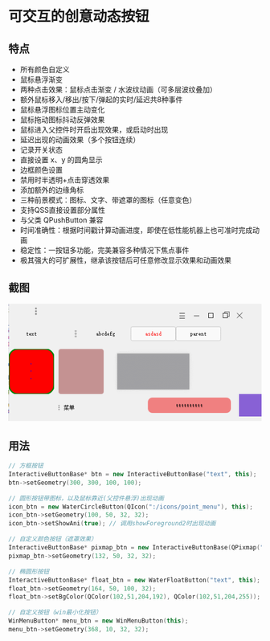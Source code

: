 可交互的创意动态按钮
===

## 特点

- 所有颜色自定义
- 鼠标悬浮渐变
- 两种点击效果：鼠标点击渐变 / 水波纹动画（可多层波纹叠加）
- 额外鼠标移入/移出/按下/弹起的实时/延迟共8种事件
- 鼠标悬浮图标位置主动变化
- 鼠标拖动图标抖动反弹效果
- 鼠标进入父控件时开启出现效果，或启动时出现
- 延迟出现的动画效果（多个按钮连续）
- 记录开关状态
- 直接设置 x、y 的圆角显示
- 边框颜色设置
- 禁用时半透明+点击穿透效果
- 添加额外的边缘角标
- 三种前景模式：图标、文字、带遮罩的图标（任意变色）
- 支持QSS直接设置部分属性
- 与父类 QPushButton 兼容
- 时间准确性：根据时间戳计算动画进度，即使在低性能机器上也可准时完成动画
- 稳定性：一按钮多功能，完美兼容多种情况下焦点事件
- 极其强大的可扩展性，继承该按钮后可任意修改显示效果和动画效果



## 截图

![截图](pictures/picture.gif)



## 用法

```C++
// 方框按钮
InteractiveButtonBase* btn = new InteractiveButtonBase("text", this);
btn->setGeometry(300, 300, 100, 100);
```

```C++
// 圆形按钮带图标，以及鼠标靠近(父控件悬浮)出现动画
icon_btn = new WaterCircleButton(QIcon(":/icons/point_menu"), this);
icon_btn->setGeometry(100, 50, 32, 32);
icon_btn->setShowAni(true); // 调用showForeground2时出现动画
```

```C++
// 自定义颜色按钮（遮罩效果）
InteractiveButtonBase* pixmap_btn = new InteractiveButtonBase(QPixmap(":/icons/point_menu"), this);
pixmap_btn->setGeometry(132, 50, 32, 32);
```

```C++
// 椭圆形按钮
InteractiveButtonBase* float_btn = new WaterFloatButton("text", this);
float_btn->setGeometry(164, 50, 100, 32);
float_btn->setBgColor(QColor(102,51,204,192), QColor(102,51,204,255));
```

```C++
// 自定义按钮（win最小化按钮）
WinMenuButton* menu_btn = new WinMenuButton(this);
menu_btn->setGeometry(368, 10, 32, 32);
```



